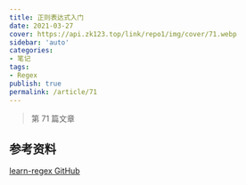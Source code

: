 ```yaml
---
title: 正则表达式入门
date: 2021-03-27
cover: https://api.zk123.top/link/repo1/img/cover/71.webp
sidebar: 'auto'
categories:
- 笔记
tags:
- Regex
publish: true
permalink: /article/71
---
```


> 第 71 篇文章
<!-- more -->

## 参考资料
[learn-regex GitHub](https://github.com/ziishaned/learn-regex/blob/master/translations/README-cn.md)
